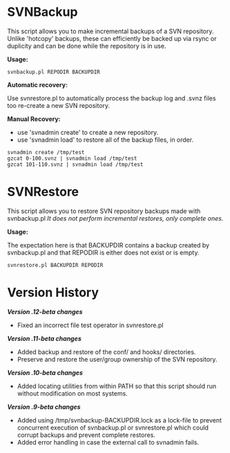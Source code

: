 # SVNBackup
This script allows you to make incremental backups of a SVN repository.
Unlike 'hotcopy' backups, these can efficiently be backed up via
rsync or duplicity and can be done while the repository is in use.

**Usage:**

~~~
svnbackup.pl REPODIR BACKUPDIR
~~~

**Automatic recovery:**

Use svnrestore.pl to automatically process the backup log and .svnz files too re-create a new SVN repository.

**Manual Recovery:**

* use 'svnadmin create' to create a new repository.
* use 'svnadmin load' to restore all of the backup files, in order.

~~~
svnadmin create /tmp/test
gzcat 0-100.svnz | svnadmin load /tmp/test
gzcat 101-110.svnz | svnadmin load /tmp/test
~~~




# SVNRestore

This script allows you to restore SVN repository backups made with
svnbackup.pl  *It does not perform incremental restores, only complete ones.*

**Usage:**

The expectation here is that BACKUPDIR contains a backup created by
svnbackup.pl and that REPODIR is either does not exist or is empty.

~~~
svnrestore.pl BACKUPDIR REPODIR
~~~


# Version History

***Version .12-beta changes***

* Fixed an incorrect file test operator in svnrestore.pl

***Version .11-beta changes***

* Added backup and restore of the conf/ and hooks/ directories.
* Preserve and restore the user/group ownership of the SVN repository.

***Version .10-beta changes***

* Added locating utilities from within PATH so that this script should run without modification on most systems.                         

***Version .9-beta changes***

* Added using /tmp/svnbackup-BACKUPDIR.lock as a lock-file to prevent concurrent execution of svnbackup.pl or svnrestore.pl which could corrupt backups and prevent complete restores.
* Added error handling in case the external call to svnadmin fails.